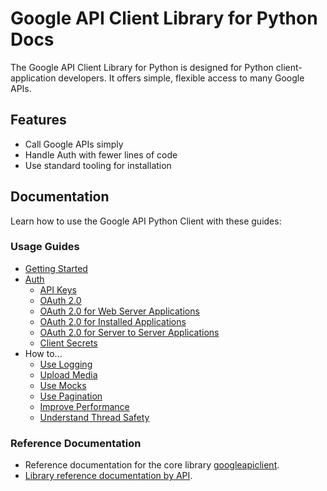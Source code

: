 # Google API Client Library for Python Docs

 The Google API Client Library for Python is designed for Python
client-application developers. It offers simple, flexible
access to many Google APIs.

## Features

- Call Google APIs simply
- Handle Auth with fewer lines of code
- Use standard tooling for installation

## Documentation

Learn how to use the Google API Python Client with these guides:

### Usage Guides

- [Getting Started](start.md)
- [Auth](auth.md)
  - [API Keys](api-keys.md)
  - [OAuth 2.0](oauth.md)
  - [OAuth 2.0 for Web Server Applications](https://developers.google.com/identity/protocols/oauth2/web-server)
  - [OAuth 2.0 for Installed Applications](oauth-installed.md)
  - [OAuth 2.0 for Server to Server Applications](oauth-server.md)
  - [Client Secrets](client-secrets.md)
- How to...
  - [Use Logging](logging.md)
  - [Upload Media](media.md)
  - [Use Mocks](mocks.md)
  - [Use Pagination](pagination.md)
  - [Improve Performance](performance.md)
  - [Understand Thread Safety](thread_safety.md)

### Reference Documentation

- Reference documentation for the core library [googleapiclient](http://googleapis.github.io/google-api-python-client/docs/epy/index.html).
- [Library reference documentation by API](dyn/index.md).
